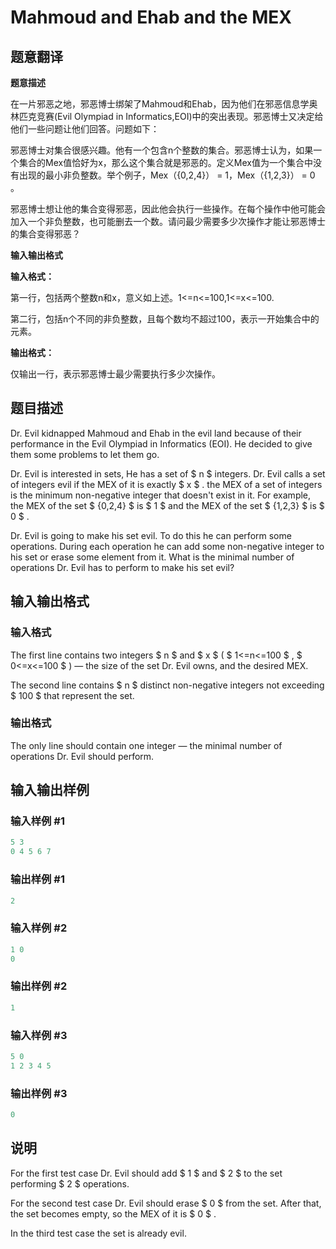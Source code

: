 # Mahmoud and Ehab and the MEX

## 题意翻译

**题意描述**

在一片邪恶之地，邪恶博士绑架了Mahmoud和Ehab，因为他们在邪恶信息学奥林匹克竞赛(Evil Olympiad in Informatics,EOI)中的突出表现。邪恶博士又决定给他们一些问题让他们回答。问题如下：

邪恶博士对集合很感兴趣。他有一个包含n个整数的集合。邪恶博士认为，如果一个集合的Mex值恰好为x，那么这个集合就是邪恶的。定义Mex值为一个集合中没有出现的最小非负整数。举个例子，Mex（{0,2,4}） = 1，Mex（{1,2,3}） = 0 。

邪恶博士想让他的集合变得邪恶，因此他会执行一些操作。在每个操作中他可能会加入一个非负整数，也可能删去一个数。请问最少需要多少次操作才能让邪恶博士的集合变得邪恶？

**输入输出格式**

**输入格式：**

第一行，包括两个整数n和x，意义如上述。1<=n<=100,1<=x<=100.

第二行，包括n个不同的非负整数，且每个数均不超过100，表示一开始集合中的元素。

**输出格式：**

仅输出一行，表示邪恶博士最少需要执行多少次操作。

## 题目描述

Dr. Evil kidnapped Mahmoud and Ehab in the evil land because of their performance in the Evil Olympiad in Informatics (EOI). He decided to give them some problems to let them go.

Dr. Evil is interested in sets, He has a set of $ n $ integers. Dr. Evil calls a set of integers evil if the MEX of it is exactly $ x $ . the MEX of a set of integers is the minimum non-negative integer that doesn't exist in it. For example, the MEX of the set $ {0,2,4} $ is $ 1 $ and the MEX of the set $ {1,2,3} $ is $ 0 $ .

Dr. Evil is going to make his set evil. To do this he can perform some operations. During each operation he can add some non-negative integer to his set or erase some element from it. What is the minimal number of operations Dr. Evil has to perform to make his set evil?

## 输入输出格式

### 输入格式

The first line contains two integers $ n $ and $ x $ ( $ 1<=n<=100 $ , $ 0<=x<=100 $ ) — the size of the set Dr. Evil owns, and the desired MEX.

The second line contains $ n $ distinct non-negative integers not exceeding $ 100 $ that represent the set.

### 输出格式

The only line should contain one integer — the minimal number of operations Dr. Evil should perform.

## 输入输出样例

### 输入样例 #1

```cpp
5 3
0 4 5 6 7

```
### 输出样例 #1

```cpp
2

```
### 输入样例 #2

```cpp
1 0
0

```
### 输出样例 #2

```cpp
1

```
### 输入样例 #3

```cpp
5 0
1 2 3 4 5

```
### 输出样例 #3

```cpp
0

```
## 说明

For the first test case Dr. Evil should add $ 1 $ and $ 2 $ to the set performing $ 2 $ operations.

For the second test case Dr. Evil should erase $ 0 $ from the set. After that, the set becomes empty, so the MEX of it is $ 0 $ .

In the third test case the set is already evil.

